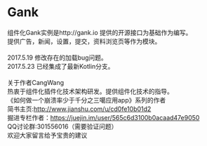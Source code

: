 # Gank
组件化Gank实例是http://gank.io 提供的开源接口为基础作为编写。<br>
提供广告，新闻，设置，提交，资料浏览页等作为模块。<br>
<br>
2017.5.19 修改存在的加载bug问题。<br>
2017.5.23 已经集成了最新Kotlin分支。<br>
<br>
关于作者CangWang<br>
热衷于组件化插件化技术架构研发。提供组件化技术的指导。<br>
《如何做一个崩溃率少于千分之三噶应用app》系列的作者<br>
简书主页:http://www.jianshu.com/u/cd0fe10b01d2 <br>
掘进专栏作者：https://juejin.im/user/565c6d3100b0acaad47e9050 <br>
QQ讨论群:301556016（需要验证问题）<br>
欢迎大家留言给予宝贵的建议 <br>
